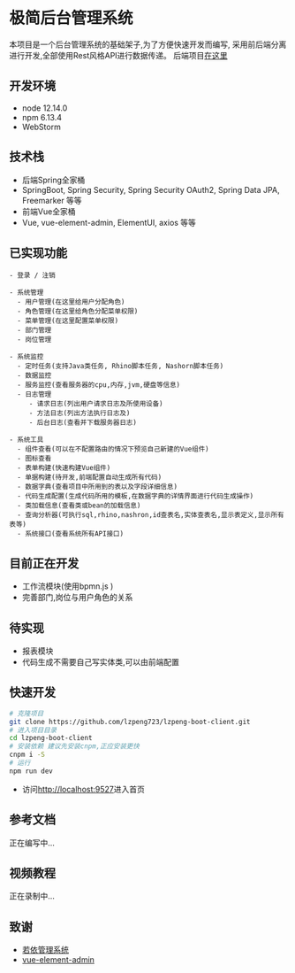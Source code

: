 # 极简后台管理系统
本项目是一个后台管理系统的基础架子,为了方便快速开发而编写,
采用前后端分离进行开发,全部使用Rest风格API进行数据传递。
后端项目[在这里](https://www.github.com/lzpeng723/lzpeng-boot-server)
## 开发环境 
* node 12.14.0
* npm 6.13.4
* WebStorm
## 技术栈
* 后端Spring全家桶
* SpringBoot, Spring Security, Spring Security OAuth2, Spring Data JPA, Freemarker 等等
* 前端Vue全家桶
* Vue, vue-element-admin, ElementUI, axios 等等

## 已实现功能

```
- 登录 / 注销

- 系统管理
  - 用户管理(在这里给用户分配角色)
  - 角色管理(在这里给角色分配菜单权限)
  - 菜单管理(在这里配置菜单权限)
  - 部门管理
  - 岗位管理

- 系统监控
  - 定时任务(支持Java类任务, Rhino脚本任务, Nashorn脚本任务)
  - 数据监控
  - 服务监控(查看服务器的cpu,内存,jvm,硬盘等信息)
  - 日志管理
     - 请求日志(列出用户请求日志及所使用设备)
     - 方法日志(列出方法执行日志及)
     - 后台日志(查看并下载服务器日志)

- 系统工具
  - 组件查看(可以在不配置路由的情况下预览自己新建的Vue组件)
  - 图标查看
  - 表单构建(快速构建Vue组件)
  - 单据构建(待开发,前端配置自动生成所有代码)
  - 数据字典(查看项目中所用到的表以及字段详细信息)
  - 代码生成配置(生成代码所用的模板,在数据字典的详情界面进行代码生成操作)
  - 类加载信息(查看类或bean的加载信息)
  - 查询分析器(可执行sql,rhino,nashron,id查表名,实体查表名,显示表定义,显示所有表等)
  - 系统接口(查看系统所有API接口)

```

## 目前正在开发
* 工作流模块(使用bpmn.js )
* 完善部门,岗位与用户角色的关系

## 待实现
* 报表模块
* 代码生成不需要自己写实体类,可以由前端配置

## 快速开发
```bash
# 克隆项目
git clone https://github.com/lzpeng723/lzpeng-boot-client.git
# 进入项目目录
cd lzpeng-boot-client
# 安装依赖 建议先安装cnpm,正应安装更快
cnpm i -S
# 运行
npm run dev
```
* 访问[http://localhost:9527](http://localhost:9527)进入首页

## 参考文档
正在编写中...

## 视频教程
正在录制中...

## 致谢
* [若依管理系统](http://ruoyi.vip/)
* [vue-element-admin](https://panjiachen.gitee.io/vue-element-admin-site/zh/)
